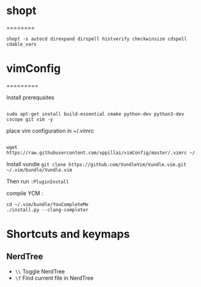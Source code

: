 # shopt
========

 ```
 shopt -s autocd direxpand dirspell histverify checkwinsize cdspell cdable_vars
```
# vimConfig
=========

Install prerequsites

```

sudo apt-get install build-essential cmake python-dev python3-dev cscope git vim -y

```

place vim configuration in ~/.vimrc

```

wget https://raw.githubusercontent.com/vppillai/vimConfig/master/.vimrc ~/

```

Install vundle
`git clone https://github.com/VundleVim/Vundle.vim.git ~/.vim/bundle/Vundle.vim`

Then run `:PluginInstall`

compile YCM : 

```
cd ~/.vim/bundle/YouCompleteMe
./install.py --clang-completer

```

# Shortcuts and keymaps

## NerdTree

- `\\` Toggle NerdTree
- `\f` Find current file in NerdTree
